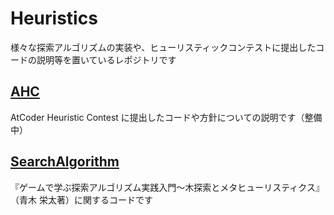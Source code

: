 # Heuristics

様々な探索アルゴリズムの実装や、ヒューリスティックコンテストに提出したコードの説明等を置いているレポジトリです  

## [AHC](./AHC/)
AtCoder Heuristic Contest に提出したコードや方針についての説明です（整備中）

## [SearchAlgorithm](./SearchAlgorithm/)
『ゲームで学ぶ探索アルゴリズム実践入門～木探索とメタヒューリスティクス』（青木 栄太著）に関するコードです
